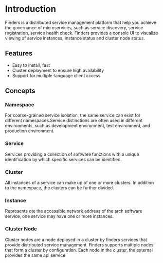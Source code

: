 # Introduction

Finders is a distributed service management platform that help you achieve the governance of microservices, such as service discovery, service registration, service health check. Finders provides a console UI to visualize viewing of service instances, instance status and cluster node status.

## Features

* Easy to install, fast
* Cluster deployment to ensure high availability
* Support for multiple-language client access

## Concepts

### Namespace

For coarse-grained service isolation, the same service can exist for different namespaces.Service distinctions are often used in different environments, such as development environment, test environment, and production environment. 

### Service

Services providing a collection of software functions with a unique identification by which specific services can be identified. 

### Cluster

All instances of a service can make up of one or more clusters. In addition to the namespace, the clusters can be further divided. 

### Instance

Represents ote the accessible network address of the arch software service, one service may have one or more instances. 

### Cluster Node

Cluster nodes are a node deployed in a cluster by finders services that provide distributed service management. Finders supports multiple nodes that form a cluster by configuration. Each node in the cluster, the external provides the same api service. 
